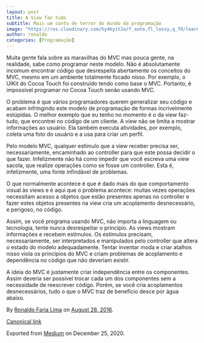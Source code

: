 ```yaml
---
layout: post
title: A View faz-tudo
subtitle: Mais um conto de terror do mundo da programação
image: "https://res.cloudinary.com/hy4kyit2a/f_auto,fl_lossy,q_70/learn/modules/xcode-essentials/learn-interface-builder/images/277d3a77258bda692c01e6a09edd9384_storyboards-storyboard-full-app.png"
author: ronaldo
categories: [Programação]
---
```


Muita gente fala sobre as maravilhas do MVC mas pouca gente, na realidade, sabe
como programar neste modelo. Não é absolutamente incomum encontrar código que
desrespeita abertamente os conceitos do MVC, mesmo em um ambiente totalmente
focado nisso. Por exemplo, o UIKit do Cocoa Touch foi construído tendo como base
o MVC. Portanto, é impossível programar no Cocoa Touch senão usando MVC.

O problema é que vários programadores querem generalizar seu código e
acabam infringindo este modelo de programação de formas incrivelmente
estúpidas. O melhor exemplo que eu tenho no momento é o da view
faz-tudo, que encontrei no código de um cliente. A view não se limita a
mostrar informações ao usuário. Ela também executa atividades, por
exemplo, coleta uma foto do usuário e a usa para criar um perfil.

Pelo modelo MVC, qualquer estímulo que a view receber precisa ser,
necessariamente, encaminhado ao controller para que este possa decidir o
que fazer. Infelizmente não há como impedir que você escreva uma view
sacola, que realize operações como se fosse um controller. Esta é,
infelizmente, uma fonte infindável de problemas.

O que normalmente acontece é que é dado mais do que comportamento visual
às views e é aqui que o problema acontece: muitas vezes operações
necessitam acesso a objetos que estão presentes apenas no controller e
fazer estes objetos presentes na view cria um acoplamento desnecessário,
e perigoso, no código.

Assim, se você programa usando MVC, não importa a linguagem ou
tecnologia, tente nunca desrespeitar o princípio. As views mostram
informações e recebem estímulos. Os estímulos precisam, necessariamente,
ser interpretados e manipulados pelo controller que altera o estado do
modelo adequadamente. Tentar inventar moda e criar atalhos nisso viola
os princípios do MVC e criam problemas de acoplamento e dependência no
código que não deveriam existir.

A ideia do MVC é justamente criar independência entre os componentes.
Assim deveria ser possível trocar cada um dos componentes sem a
necessidade de reescrever código. Porém, se você cria acoplamentos
desnecessários, tudo o que o MVC traz de benefício desce por água
abaixo.

By
<a href="https://medium.com/@ronaldolima" class="p-author h-card">Ronaldo Faria Lima</a>
on [August 28, 2016](https://medium.com/p/cc648f8e54a8).

<a href="https://medium.com/@ronaldolima/a-view-faz-tudo-cc648f8e54a8" class="p-canonical">Canonical link</a>

Exported from [Medium](https://medium.com) on December 25, 2020.
